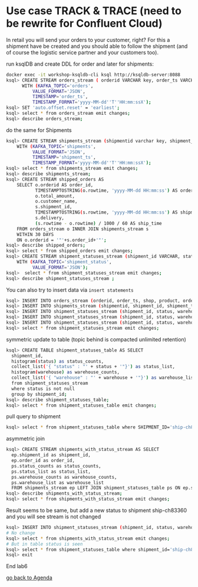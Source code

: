 # Use case TRACK & TRACE (need to be rewrite for Confluent Cloud)
In retail you will send your orders to your customer, right? For this a shipment have be created and you should able to follow the shipment (and of course the logistic service partner and your customers too).



run ksqlDB and create DDL for order and later for shipments:
```bash
docker exec -it workshop-ksqldb-cli ksql http://ksqldb-server:8088
ksql> CREATE STREAM orders_stream ( orderid VARCHAR key, order_ts VARCHAR, shop VARCHAR, product VARCHAR, order_placed VARCHAR, total_amount DOUBLE, customer_name VARCHAR)
      WITH (KAFKA_TOPIC='orders',
          VALUE_FORMAT='JSON',
          TIMESTAMP='order_ts',
          TIMESTAMP_FORMAT='yyyy-MM-dd''T''HH:mm:ssX');
ksql> SET 'auto.offset.reset' = 'earliest';
ksql> select * from orders_stream emit changes;
ksql> describe orders_stream;
```
do the same for Shipments
```bash
ksql> CREATE STREAM shipments_stream (shipmentid varchar key, shipment_id VARCHAR, shipment_ts VARCHAR, order_id VARCHAR, delivery VARCHAR)
    WITH (KAFKA_TOPIC='shipments',
          VALUE_FORMAT='JSON',
          TIMESTAMP='shipment_ts',
          TIMESTAMP_FORMAT='yyyy-MM-dd''T''HH:mm:ssX');  
ksql> select * from shipments_stream emit changes;
ksql> describe shipments_stream;
ksql> CREATE STREAM shipped_orders AS
    SELECT o.orderid AS order_id,
           TIMESTAMPTOSTRING(o.rowtime, 'yyyy-MM-dd HH:mm:ss') AS order_ts,
           o.total_amount,
           o.customer_name,
           s.shipment_id,
           TIMESTAMPTOSTRING(s.rowtime, 'yyyy-MM-dd HH:mm:ss') AS shipment_ts,
           s.delivery, 
           (s.rowtime - o.rowtime) / 1000 / 60 AS ship_time
    FROM orders_stream o INNER JOIN shipments_stream s
    WITHIN 30 DAYS
    ON o.orderid = '"'+s.order_id+'"';
ksql> describe shipped_orders;
ksql> select * from shipped_orders emit changes;
ksql> CREATE STREAM shipment_statuses_stream (shipment_id VARCHAR, status VARCHAR, warehouse VARCHAR)
    WITH (KAFKA_TOPIC='shipment_status',
          VALUE_FORMAT='JSON');
ksql>  select * from shipment_statuses_stream emit changes; 
ksql> describe shipment_statuses_stream ;      
```
You can also try to insert data via `insert statements`
```bash
ksql> INSERT INTO orders_stream (orderid, order_ts, shop, product, order_placed, total_amount, customer_name) VALUES ('"10"', '2019-03-29T06:01:18Z', 'Otto', 'iPhoneX','Berlin', 133548.84, 'Mark Mustermann');
ksql> INSERT INTO shipments_stream (shipmentid, shipment_id, shipment_ts, order_id, delivery) VALUES ('"ship-ch83360"','ship-ch83360', '2019-03-31T18:13:39Z', '10', 'UPS');
ksql> INSERT INTO shipment_statuses_stream (shipment_id, status, warehouse) VALUES ('ship-ch83360', 'in delivery', 'BERLIN');
ksql> INSERT INTO shipment_statuses_stream (shipment_id, status, warehouse) VALUES ('ship-ch83360', 'in delivery', 'FRANKFURT');
ksql> INSERT INTO shipment_statuses_stream (shipment_id, status, warehouse) VALUES ('ship-ch83360', 'delivered', '@customer');
ksql> select * from shipment_statuses_stream emit changes;
```
symmetric update to table (topic behind is compacted unlimited retention)
```bash
ksql> CREATE TABLE shipment_statuses_table AS SELECT
  shipment_id,
  histogram(status) as status_counts,
  collect_list('{ "status" : "' + status + '"}') as status_list,
  histogram(warehouse) as warehouse_counts,
  collect_list('{ "warehouse" : "' + warehouse + '"}') as warehouse_list
  from shipment_statuses_stream
  where status is not null
  group by shipment_id;
ksql> describe shipment_statuses_table;
ksql> select * from shipment_statuses_table emit changes;
```
pull query to shipment
```bash
ksql> select * from shipment_statuses_table where SHIPMENT_ID='ship-ch83360';
```
asymmetric join
```bash
ksql> CREATE STREAM shipments_with_status_stream AS SELECT
  ep.shipment_id as shipment_id,
  ep.order_id as order_id,
  ps.status_counts as status_counts,
  ps.status_list as status_list,
  ps.warehouse_counts as warehouse_counts,
  ps.warehouse_list as warehouse_list
  FROM shipments_stream ep LEFT JOIN shipment_statuses_table ps ON ep.shipment_id = ps.shipment_id ;
ksql> describe shipments_with_status_stream;
ksql> select * from shipments_with_status_stream emit changes;
```
Result seems to be same, but add a new status to shipment ship-ch83360 and you will see stream is not changed
```bash
ksql> INSERT INTO shipment_statuses_stream (shipment_id, status, warehouse) VALUES ('ship-ch83360', 'post-update', '@attendee');
# No change
ksql> select * from shipments_with_status_stream emit changes;
# But in table status is seen
ksql> select * from shipment_statuses_table where shipment_id='ship-ch83360';
ksql> exit
````
End lab6

[go back to Agenda](https://github.com/ora0600/confluent-ksqldb-hands-on-workshop/blob/master/README.md#hands-on-agenda-and-labs)
